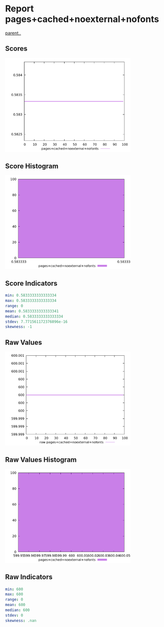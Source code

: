 # Report pages+cached+noexternal+nofonts

[parent..](./..)  


## Scores

![score](./score.png)  

## Score Histogram

![hist](./hist.png)  

## Score Indicators

```yaml
min: 0.5833333333333334
max: 0.5833333333333334
range: 0
mean: 0.5833333333333341
median: 0.5833333333333334
stdev: 7.771561172376096e-16
skewness: -1

```

## Raw Values

![raw](./raw.png)  

## Raw Values Histogram

![raw hist](./raw_hist.png)  

## Raw Indicators

```yaml
min: 600
max: 600
range: 0
mean: 600
median: 600
stdev: 0
skewness: .nan

```

<style>
  img {
    max-width: 80%;
  }
</style>
      

